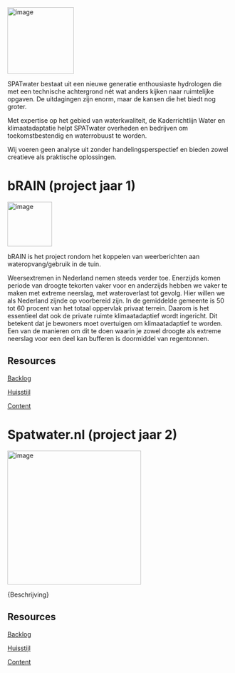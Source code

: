 <img width="149" alt="image" src="https://github.com/fdnd-agency/SPATwater/assets/1061632/2d6f05c9-45b2-4241-b402-804682e3f35d">

SPATwater bestaat uit een nieuwe generatie enthousiaste hydrologen die met een technische achtergrond nét wat anders kijken naar ruimtelijke opgaven. De uitdagingen zijn enorm, maar de kansen die het biedt nog groter.

Met expertise op het gebied van waterkwaliteit, de Kaderrichtlijn Water en klimaatadaptatie helpt SPATwater overheden en bedrijven om toekomstbestendig en waterrobuust te worden.

Wij voeren geen analyse uit zonder handelingsperspectief en bieden zowel creatieve als praktische oplossingen. 

# bRAIN (project jaar 1)

<img width="100" alt="image" src="https://github.com/fdnd-agency/SPATwater/assets/1061632/27629a23-fea3-4e93-9c3b-533a694b4044">

bRAIN is het project rondom het koppelen van weerberichten aan wateropvang/gebruik in de tuin.

Weersextremen in Nederland nemen steeds verder toe. Enerzijds komen periode van droogte tekorten vaker voor en anderzijds hebben we vaker te maken met extreme neerslag, met wateroverlast tot gevolg. Hier willen we als Nederland zijnde op voorbereid zijn. In de gemiddelde gemeente is 50 tot 60 procent van het totaal oppervlak privaat terrein. Daarom is het essentieel dat ook de private ruimte klimaatadaptief wordt ingericht. Dit betekent dat je bewoners moet overtuigen om klimaatadaptief te worden. Een van de manieren om dit te doen waarin je zowel droogte als extreme neerslag voor een deel kan bufferen is doormiddel van regentonnen.


## Resources

[Backlog](https://github.com/orgs/fdnd-agency/projects/19)

[Huisstijl]()  

[Content]()  

# Spatwater.nl (project jaar 2)

<img width="300" alt="image" src="https://github.com/fdnd-agency/SPATwater/assets/1061632/bfcf5132-226c-4055-b372-c911c744a13b">


{Beschrijving}

## Resources

[Backlog](https://github.com/orgs/fdnd-agency/projects/20)


[Huisstijl]()  

[Content]()  

